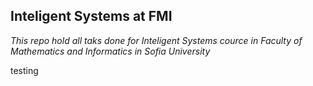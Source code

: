 ## Inteligent Systems at FMI
*This repo hold all taks done for Inteligent Systems cource in Faculty of Mathematics and Informatics in Sofia University*


testing
